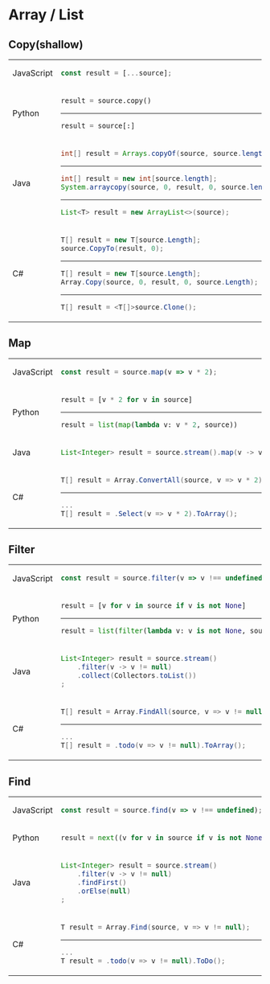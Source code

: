 # Array / List
## Copy(shallow)
<table><tbody>
<tr><td valign="middle">JavaScript</td><td>

```js
const result = [...source];
```
</td></tr>

<tr><td valign="middle">Python</td><td>

```python
result = source.copy()
```
---
```python
result = source[:]
```
</td></tr>

<tr><td valign="middle">Java</td><td>

```java
int[] result = Arrays.copyOf(source, source.length);
```
---
```java
int[] result = new int[source.length];
System.arraycopy(source, 0, result, 0, source.length);
```
---
```java
List<T> result = new ArrayList<>(source);
```
</td></tr>
<tr><td valign="middle">C#</td><td>

```c#
T[] result = new T[source.Length];
source.CopyTo(result, 0);
```
---

```c#
T[] result = new T[source.Length];
Array.Copy(source, 0, result, 0, source.Length);
```
---
```c#
T[] result = <T[]>source.Clone();
```
</td></tr>
</tbody></table>


## Map
<table><tbody>
<tr><td valign="middle">JavaScript</td><td>

```js
const result = source.map(v => v * 2);
```
</td></tr>

<tr><td valign="middle">Python</td><td>

```python
result = [v * 2 for v in source]
```
---
```python
result = list(map(lambda v: v * 2, source))
```
</td></tr>

<tr><td valign="middle">Java</td><td>

```java
List<Integer> result = source.stream().map(v -> v * 2).collect(Collectors.toList());
```
</td></tr>
<tr><td valign="middle">C#</td><td>

```c#
T[] result = Array.ConvertAll(source, v => v * 2);
```
---
```c#
...
T[] result = .Select(v => v * 2).ToArray();
```
</td></tr>
</tbody></table>


## Filter
<table><tbody>
<tr><td valign="middle">JavaScript</td><td>

```js
const result = source.filter(v => v !== undefined);
```
</td></tr>

<tr><td valign="middle">Python</td><td>

```python
result = [v for v in source if v is not None]
```
---
```python
result = list(filter(lambda v: v is not None, source))
```
</td></tr>

<tr><td valign="middle">Java</td><td>

```java
List<Integer> result = source.stream()
    .filter(v -> v != null)
    .collect(Collectors.toList())
;
```
</td></tr>
<tr><td valign="middle">C#</td><td>

```c#
T[] result = Array.FindAll(source, v => v != null);
```
---
```c#
...
T[] result = .todo(v => v != null).ToArray();
```
</td></tr>
</tbody></table>


## Find
<table><tbody>
<tr><td valign="middle">JavaScript</td><td>

```js
const result = source.find(v => v !== undefined);
```
</td></tr>

<tr><td valign="middle">Python</td><td>

```python
result = next((v for v in source if v is not None), None)
```
</td></tr>

<tr><td valign="middle">Java</td><td>

```java
List<Integer> result = source.stream()
    .filter(v -> v != null)
    .findFirst()
    .orElse(null)
;
```
</td></tr>
<tr><td valign="middle">C#</td><td>

```c#
T result = Array.Find(source, v => v != null);
```
---
```c#
...
T result = .todo(v => v != null).ToDo();
```
</td></tr>
</tbody></table>
